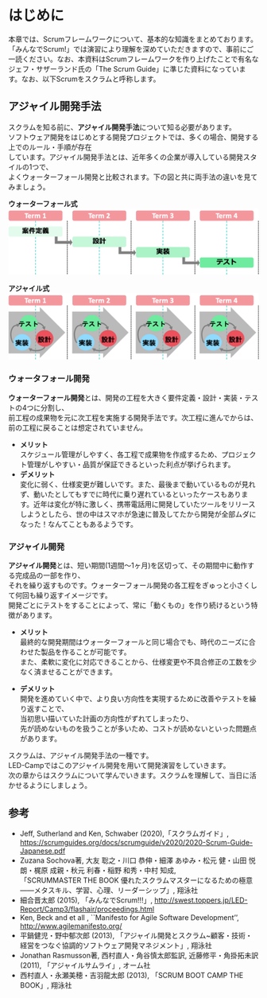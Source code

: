 # はじめに

本章では、Scrumフレームワークについて、基本的な知識をまとめております。  
「みんなでScrum!」では演習により理解を深めていただきますので、事前にご一読ください。なお、本資料はScrumフレームワークを作り上げたことで有名な  
ジェフ・サザーランド氏の「The Scrum Guide」に準じた資料になっています。なお、以下Scrumをスクラムと呼称します。  

## アジャイル開発手法

スクラムを知る前に、**アジャイル開発手法**について知る必要があります。  
ソフトウェア開発をはじめとする開発プロジェクトでは、多くの場合、開発する上でのルール・手順が存在  
しています。アジャイル開発手法とは、近年多くの企業が導入している開発スタイルの1つで、  
よくウォーターフォール開発と比較されます。下の図と共に両手法の違いを見てみましょう。  

**ウォーターフォール式**
<img src="img/waterfall.png">

**アジャイル式**
<img src="img/agile.png">


### ウォータフォール開発
**ウォーターフォール開発**とは、開発の工程を大きく要件定義・設計・実装・テストの4つに分割し、  
前工程の成果物を元に次工程を実施する開発手法です。次工程に進んでからは、前の工程に戻ることは想定されていません。  

- **メリット**<br>
スケジュール管理がしやすく、各工程で成果物を作成するため、プロジェクト管理がしやすい・品質が保証できるといった利点が挙げられます。
- **デメリット**<br>
変化に弱く、仕様変更が難しいです。また、最後まで動いているものが見れず、動いたとしてもすでに時代に乗り遅れているといったケースもあります。近年は変化が特に激しく、携帯電話用に開発していたツールをリリースしようとしたら、世の中はスマホが急速に普及してたから開発が全部ムダになった！なんてこともあるようです。

### アジャイル開発
**アジャイル開発**とは、短い期間(1週間〜1ヶ月)を区切って、その期間中に動作する完成品の一部を作り、  
それを繰り返すものです。ウォーターフォール開発の各工程をぎゅっと小さくして何回も繰り返すイメージです。  
開発ごとにテストをすることによって、常に「動くもの」を作り続けるという特徴があります。  

- **メリット**<br>
最終的な開発期間はウォーターフォールと同じ場合でも、時代のニーズに合わせた製品を作ることが可能です。  
また、柔軟に変化に対応できることから、仕様変更や不具合修正の工数を少なく済ませることができます。  

- **デメリット**<br>
開発を進めていく中で、より良い方向性を実現するために改善やテストを繰り返すことで、  
当初思い描いていた計画の方向性がずれてしまったり、  
先が読めないものを扱うことが多いため、コストが読めないといった問題点があります。  


スクラムは、アジャイル開発手法の一種です。  
LED-Campではこのアジャイル開発を用いて開発演習をしていきます。  
次の章からはスクラムについて学んでいきます。スクラムを理解して、当日に活かせるようにしましょう。  

## 参考

- Jeff, Sutherland and Ken, Schwaber (2020),「スクラムガイド」, https://scrumguides.org/docs/scrumguide/v2020/2020-Scrum-Guide-Japanese.pdf
- Zuzana Sochova著, 大友 聡之・川口 恭伸・細澤 あゆみ・松元 健・山田 悦朗・梶原 成親・秋元 利春・稲野 和秀・中村 知成,  
「SCRUMMASTER THE BOOK 優れたスクラムマスターになるための極意――メタスキル、学習、心理、リーダーシップ」, 翔泳社
- 細合晋太郎 (2015), 「みんなでScrum!!!」, http://swest.toppers.jp/LED-Report/Camp3/flashair/proceedings.html
- Ken, Beck and et all , ``Manifesto for Agile Software Development’’, http://www.agilemanifesto.org/
- 平鍋健児・野中郁次郎 (2013), 「アジャイル開発とスクラム~顧客・技術・経営をつなぐ協調的ソフトウェア開発マネジメント」, 翔泳社
- Jonathan Rasmusson著, 西村直人・角谷慎太郎監訳, 近藤修平・角掛拓未訳 (2011), 「アジャイルサムライ」, オーム社
- 西村直人・永瀬美穂・吉羽龍太郎 (2013), 「SCRUM BOOT CAMP THE BOOK」, 翔泳社
